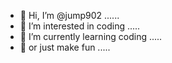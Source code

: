 - 👋 Hi, I’m @jump902 ......
- 👀 I’m interested in coding .....
- 🌱 I’m currently learning coding .....
- 🌱 or just make fun .....

<!---
jump902/jump902 is a ✨ special ✨ repository because its `README.md` (this file) appears on your GitHub profile.
You can click the Preview link to take a look at your changes.
--->
